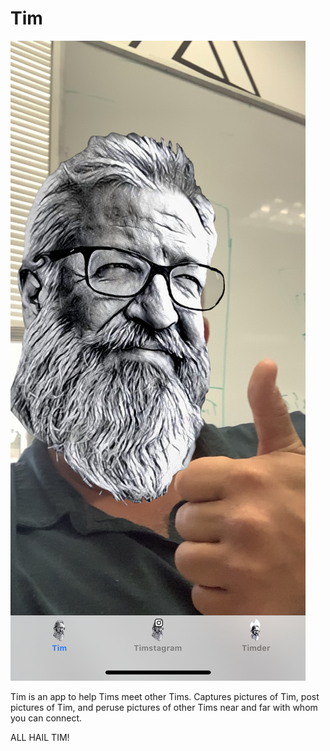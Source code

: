 # Tim
![title](https://github.com/jglasse/tim/blob/master/TimAssets/timUI.jpeg)

Tim is an app to help Tims meet other Tims. Captures pictures of Tim, post pictures of Tim, and peruse pictures of other Tims near and far with whom you can connect. 

ALL HAIL TIM!


